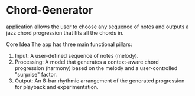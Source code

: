 # Chord-Generator
application allows the user to choose any sequence of notes and outputs a jazz chord progression that fits all the chords in. 

Core Idea 
The app has three main functional pillars:
1. Input: A user-defined sequence of notes (melody).
2. Processing: A model that generates a context-aware chord progression (harmony) based on the melody and a user-controlled "surprise" factor.
3. Output: An 8-bar rhythmic arrangement of the generated progression for playback and experimentation.


